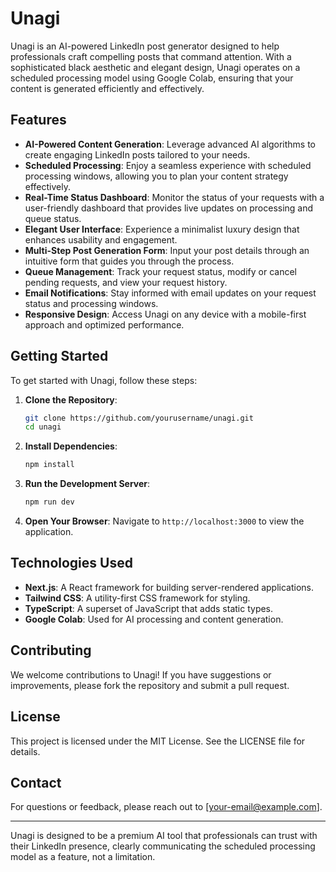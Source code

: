 # Unagi

Unagi is an AI-powered LinkedIn post generator designed to help professionals craft compelling posts that command attention. With a sophisticated black aesthetic and elegant design, Unagi operates on a scheduled processing model using Google Colab, ensuring that your content is generated efficiently and effectively.

## Features

- **AI-Powered Content Generation**: Leverage advanced AI algorithms to create engaging LinkedIn posts tailored to your needs.
- **Scheduled Processing**: Enjoy a seamless experience with scheduled processing windows, allowing you to plan your content strategy effectively.
- **Real-Time Status Dashboard**: Monitor the status of your requests with a user-friendly dashboard that provides live updates on processing and queue status.
- **Elegant User Interface**: Experience a minimalist luxury design that enhances usability and engagement.
- **Multi-Step Post Generation Form**: Input your post details through an intuitive form that guides you through the process.
- **Queue Management**: Track your request status, modify or cancel pending requests, and view your request history.
- **Email Notifications**: Stay informed with email updates on your request status and processing windows.
- **Responsive Design**: Access Unagi on any device with a mobile-first approach and optimized performance.

## Getting Started

To get started with Unagi, follow these steps:

1. **Clone the Repository**:
   ```bash
   git clone https://github.com/yourusername/unagi.git
   cd unagi
   ```

2. **Install Dependencies**:
   ```bash
   npm install
   ```

3. **Run the Development Server**:
   ```bash
   npm run dev
   ```

4. **Open Your Browser**: Navigate to `http://localhost:3000` to view the application.

## Technologies Used

- **Next.js**: A React framework for building server-rendered applications.
- **Tailwind CSS**: A utility-first CSS framework for styling.
- **TypeScript**: A superset of JavaScript that adds static types.
- **Google Colab**: Used for AI processing and content generation.

## Contributing

We welcome contributions to Unagi! If you have suggestions or improvements, please fork the repository and submit a pull request.

## License

This project is licensed under the MIT License. See the LICENSE file for details.

## Contact

For questions or feedback, please reach out to [your-email@example.com]. 

---

Unagi is designed to be a premium AI tool that professionals can trust with their LinkedIn presence, clearly communicating the scheduled processing model as a feature, not a limitation.